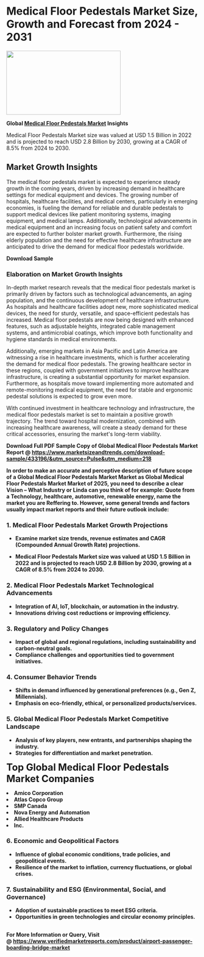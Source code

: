 <H1>Medical Floor Pedestals Market Size, Growth and Forecast from 2024 - 2031</H1><img class="aligncenter size-medium wp-image-584254" src="https://thirdeyenews.in/wp-content/uploads/2024/09/Global-Market-Research-300x168.jpeg" alt="" width="300" height="168" /><p><strong>Global&nbsp;<a href="https://www.marketsizeandtrends.com/download-sample/433196/&amp;utm_source=Pulse&amp;utm_medium=218">Medical Floor Pedestals Market</a> Insights</strong></p><p>Medical Floor Pedestals Market size was valued at USD 1.5 Billion in 2022 and is projected to reach USD 2.8 Billion by 2030, growing at a CAGR of 8.5% from 2024 to 2030.</p><p><h2>Market Growth Insights</h2> <p>The medical floor pedestals market is expected to experience steady growth in the coming years, driven by increasing demand in healthcare settings for medical equipment and devices. The growing number of hospitals, healthcare facilities, and medical centers, particularly in emerging economies, is fueling the demand for reliable and durable pedestals to support medical devices like patient monitoring systems, imaging equipment, and medical lamps. Additionally, technological advancements in medical equipment and an increasing focus on patient safety and comfort are expected to further bolster market growth. Furthermore, the rising elderly population and the need for effective healthcare infrastructure are anticipated to drive the demand for medical floor pedestals worldwide.</p> <p><strong>Download Sample</strong></p> <h3>Elaboration on Market Growth Insights</h3> <p>In-depth market research reveals that the medical floor pedestals market is primarily driven by factors such as technological advancements, an aging population, and the continuous development of healthcare infrastructure. As hospitals and healthcare facilities adopt new, more sophisticated medical devices, the need for sturdy, versatile, and space-efficient pedestals has increased. Medical floor pedestals are now being designed with enhanced features, such as adjustable heights, integrated cable management systems, and antimicrobial coatings, which improve both functionality and hygiene standards in medical environments.</p> <p>Additionally, emerging markets in Asia Pacific and Latin America are witnessing a rise in healthcare investments, which is further accelerating the demand for medical floor pedestals. The growing healthcare sector in these regions, coupled with government initiatives to improve healthcare infrastructure, is creating a substantial opportunity for market expansion. Furthermore, as hospitals move toward implementing more automated and remote-monitoring medical equipment, the need for stable and ergonomic pedestal solutions is expected to grow even more.</p> <p>With continued investment in healthcare technology and infrastructure, the medical floor pedestals market is set to maintain a positive growth trajectory. The trend toward hospital modernization, combined with increasing healthcare awareness, will create a steady demand for these critical accessories, ensuring the market's long-term viability.</p> <p><strong></p><p><span class=""><strong>Download Full PDF Sample Copy of Global Medical Floor Pedestals Market Report</strong> @ <a href="https://www.marketsizeandtrends.com/download-sample/433196/&amp;utm_source=Pulse&amp;utm_medium=218" target="_blank">https://www.marketsizeandtrends.com/download-sample/433196/&amp;utm_source=Pulse&amp;utm_medium=218</a></span></p><p>In order to make an accurate and perceptive description of future scope of a Global&nbsp;Medical Floor Pedestals Market Market as Global&nbsp;Medical Floor Pedestals Market Market of 2025, you need to describe a clear Vision &ndash; What Industry or Linda can you think of for example: Quote from a Technology, healthcare, automotive, renewable energy, name the market you are Reffering to. However, some general trends and factors usually impact market reports and their future outlook include:</p><h3>1.&nbsp;<strong>Medical Floor Pedestals Market Growth Projections</strong></h3><ul><li>Examine market size trends, revenue estimates and CAGR (Compounded Annual Growth Rate) projections.</li><li><p>Medical Floor Pedestals Market size was valued at USD 1.5 Billion in 2022 and is projected to reach USD 2.8 Billion by 2030, growing at a CAGR of 8.5% from 2024 to 2030.</p></li></ul><h3>2.&nbsp;<strong>Medical Floor Pedestals Market Technological Advancements</strong></h3><ul><li>Integration of AI, IoT, blockchain, or automation in the industry.</li><li>Innovations driving cost reductions or improving efficiency.</li></ul><h3>3.&nbsp;<strong>Regulatory and Policy Changes</strong></h3><ul><li>Impact of global and regional regulations, including sustainability and carbon-neutral goals.</li><li>Compliance challenges and opportunities tied to government initiatives.</li></ul><h3>4.&nbsp;<strong>Consumer Behavior Trends</strong></h3><ul><li>Shifts in demand influenced by generational preferences (e.g., Gen Z, Millennials).</li><li>Emphasis on eco-friendly, ethical, or personalized products/services.</li></ul><h3>5.&nbsp;<strong>Global Medical Floor Pedestals Market Competitive Landscape</strong></h3><ul><li>Analysis of key players, new entrants, and partnerships shaping the industry.</li><li>Strategies for differentiation and market penetration.</li></ul><p data-pm-slice="1 1 []"><span style="color: inherit; font-family: inherit; font-size: 25px;">Top Global Medical Floor Pedestals Market Companies</span></p><div class="" data-test-id=""><p><li>Amico Corporation</li><li> Atlas Copco Group</li><li> SMP Canada</li><li> Nova Energy and Automation</li><li> Allied Healthcare Products</li><li> Inc.</li></p></div><h3>6.&nbsp;<strong>Economic and Geopolitical Factors</strong></h3><ul><li>Influence of global economic conditions, trade policies, and geopolitical events.</li><li>Resilience of the market to inflation, currency fluctuations, or global crises.</li></ul><h3>7.&nbsp;<strong>Sustainability and ESG (Environmental, Social, and Governance)</strong></h3><ul><li>Adoption of sustainable practices to meet ESG criteria.</li><li>Opportunities in green technologies and circular economy principles.</li></ul><h2><strong style="font-size: 14px;">For More Information or Query, Visit @&nbsp;</strong><a style="background-color: #ffffff; font-size: 14px;" href="https://www.marketsizeandtrends.com/report/medical-floor-pedestals-market/" target="_blank">https://www.verifiedmarketreports.com/product/airport-passenger-boarding-bridge-market</a></h2>
